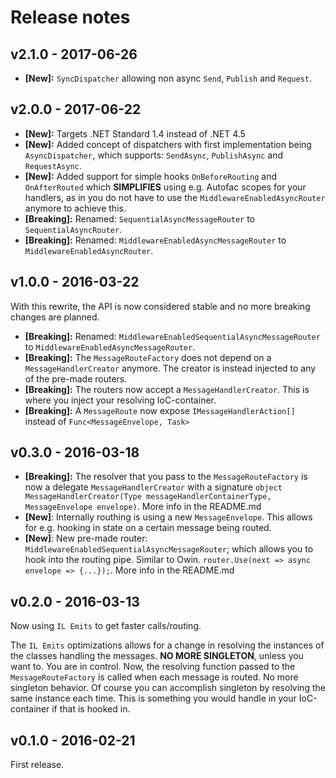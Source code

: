 # Release notes

## v2.1.0 - 2017-06-26
- **[New]:** `SyncDispatcher` allowing non async `Send`, `Publish` and `Request`.

## v2.0.0 - 2017-06-22
- **[New]:** Targets .NET Standard 1.4 instead of .NET 4.5
- **[New]:** Added concept of dispatchers with first implementation being `AsyncDispatcher`, which supports: `SendAsync`, `PublishAsync` and `RequestAsync`.
- **[New]:** Added support for simple hooks `OnBeforeRouting` and `OnAfterRouted` which **SIMPLIFIES** using e.g. Autofac scopes for your handlers, as in you do not have to use the `MiddlewareEnabledAsyncRouter` anymore to achieve this.
- **[Breaking]:** Renamed: `SequentialAsyncMessageRouter` to `SequentialAsyncRouter`.
- **[Breaking]:** Renamed: `MiddlewareEnabledAsyncMessageRouter` to `MiddlewareEnabledAsyncRouter`.

## v1.0.0 - 2016-03-22
With this rewrite, the API is now considered stable and no more breaking changes are planned.

- **[Breaking]:** Renamed: `MiddlewareEnabledSequentialAsyncMessageRouter` to `MiddlewareEnabledAsyncMessageRouter`.
- **[Breaking]:** The `MessageRouteFactory` does not depend on a `MessageHandlerCreator` anymore. The creator is instead injected to any of the pre-made routers.
- **[Breaking]:** The routers now accept a `MessageHandlerCreator`. This is where you inject your resolving IoC-container.
- **[Breaking]:** A `MessageRoute` now expose `IMessageHandlerAction[]` instead of `Func<MessageEnvelope, Task>`

## v0.3.0 - 2016-03-18
- **[Breaking]:** The resolver that you pass to the `MessageRouteFactory` is now a delegate `MessageHandlerCreator` with a signature `object MessageHandlerCreator(Type messageHandlerContainerType, MessageEnvelope envelope)`. More info in the README.md
- **[New]**: Internally routhing is using a new `MessageEnvelope`. This allows for e.g. hooking in state on a certain message being routed.
- **[New]**: New pre-made router: `MiddlewareEnabledSequentialAsyncMessageRouter`; which allows you to hook into the routing pipe. Similar to Owin. `router.Use(next => async envelope => {...});`. More info in the README.md

## v0.2.0 - 2016-03-13
Now using `IL Emits` to get faster calls/routing.

The `IL Emits` optimizations allows for a change in resolving the instances of the classes handling the messages. **NO MORE SINGLETON**, unless you want to. You are in control. Now, the resolving function passed to the `MessageRouteFactory` is called when each message is routed. No more singleton behavior. Of course you can accomplish singleton by resolving the same instance each time. This is something you would handle in your IoC-container if that is hooked in.

## v0.1.0 - 2016-02-21
First release.
